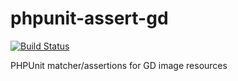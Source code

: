 # phpunit-assert-gd

[![Build Status](https://travis-ci.org/meyfa/phpunit-assert-gd.svg?branch=master)](https://travis-ci.org/meyfa/phpunit-assert-gd)

PHPUnit matcher/assertions for GD image resources
